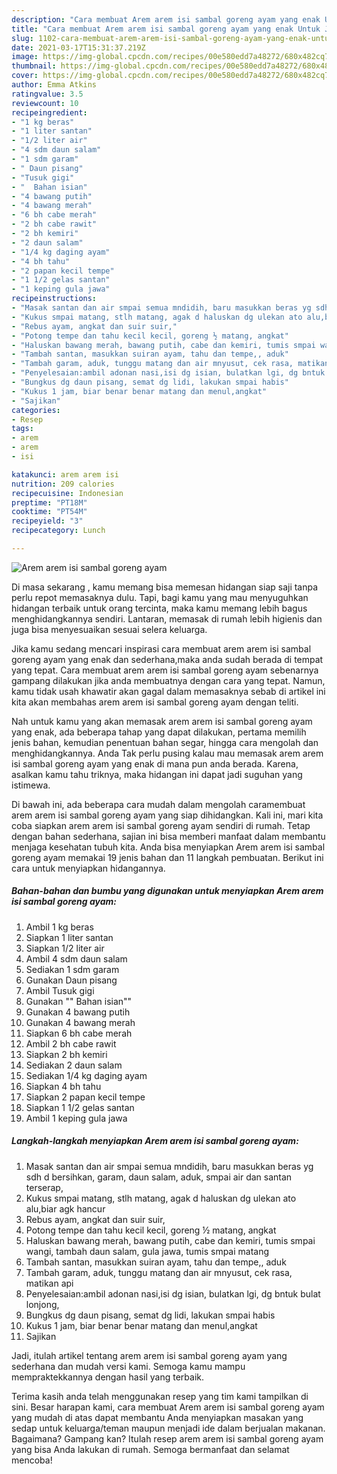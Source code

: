 ```yaml
---
description: "Cara membuat Arem arem isi sambal goreng ayam yang enak Untuk Jualan"
title: "Cara membuat Arem arem isi sambal goreng ayam yang enak Untuk Jualan"
slug: 1102-cara-membuat-arem-arem-isi-sambal-goreng-ayam-yang-enak-untuk-jualan
date: 2021-03-17T15:31:37.219Z
image: https://img-global.cpcdn.com/recipes/00e580edd7a48272/680x482cq70/arem-arem-isi-sambal-goreng-ayam-foto-resep-utama.jpg
thumbnail: https://img-global.cpcdn.com/recipes/00e580edd7a48272/680x482cq70/arem-arem-isi-sambal-goreng-ayam-foto-resep-utama.jpg
cover: https://img-global.cpcdn.com/recipes/00e580edd7a48272/680x482cq70/arem-arem-isi-sambal-goreng-ayam-foto-resep-utama.jpg
author: Emma Atkins
ratingvalue: 3.5
reviewcount: 10
recipeingredient:
- "1 kg beras"
- "1 liter santan"
- "1/2 liter air"
- "4 sdm daun salam"
- "1 sdm garam"
- " Daun pisang"
- "Tusuk gigi"
- "  Bahan isian"
- "4 bawang putih"
- "4 bawang merah"
- "6 bh cabe merah"
- "2 bh cabe rawit"
- "2 bh kemiri"
- "2 daun salam"
- "1/4 kg daging ayam"
- "4 bh tahu"
- "2 papan kecil tempe"
- "1 1/2 gelas santan"
- "1 keping gula jawa"
recipeinstructions:
- "Masak santan dan air smpai semua mndidih, baru masukkan beras yg sdh d bersihkan, garam, daun salam, aduk, smpai air dan santan terserap,"
- "Kukus smpai matang, stlh matang, agak d haluskan dg ulekan ato alu,biar agk hancur"
- "Rebus ayam, angkat dan suir suir,"
- "Potong tempe dan tahu kecil kecil, goreng ½ matang, angkat"
- "Haluskan bawang merah, bawang putih, cabe dan kemiri, tumis smpai wangi, tambah daun salam, gula jawa, tumis smpai matang"
- "Tambah santan, masukkan suiran ayam, tahu dan tempe,, aduk"
- "Tambah garam, aduk, tunggu matang dan air mnyusut, cek rasa, matikan api"
- "Penyelesaian:ambil adonan nasi,isi dg isian, bulatkan lgi, dg bntuk bulat lonjong,"
- "Bungkus dg daun pisang, semat dg lidi, lakukan smpai habis"
- "Kukus 1 jam, biar benar benar matang dan menul,angkat"
- "Sajikan"
categories:
- Resep
tags:
- arem
- arem
- isi

katakunci: arem arem isi 
nutrition: 209 calories
recipecuisine: Indonesian
preptime: "PT18M"
cooktime: "PT54M"
recipeyield: "3"
recipecategory: Lunch

---
```



![Arem arem isi sambal goreng ayam](https://img-global.cpcdn.com/recipes/00e580edd7a48272/680x482cq70/arem-arem-isi-sambal-goreng-ayam-foto-resep-utama.jpg)

Di masa  sekarang , kamu memang bisa memesan hidangan siap saji tanpa perlu repot memasaknya dulu. Tapi, bagi kamu yang mau menyuguhkan hidangan terbaik untuk orang tercinta, maka kamu memang lebih bagus menghidangkannya sendiri. Lantaran, memasak di rumah lebih higienis dan juga bisa menyesuaikan sesuai selera keluarga.

Jika kamu sedang mencari inspirasi cara membuat arem arem isi sambal goreng ayam yang enak dan sederhana,maka anda sudah berada di tempat yang tepat. Cara membuat arem arem isi sambal goreng ayam  sebenarnya gampang dilakukan jika anda membuatnya dengan cara yang tepat. Namun, kamu tidak usah khawatir akan gagal dalam memasaknya 
sebab di artikel ini kita akan membahas arem arem isi sambal goreng ayam dengan teliti.  



Nah untuk kamu yang akan memasak arem arem isi sambal goreng ayam yang enak, ada beberapa tahap yang dapat dilakukan, pertama memilih jenis bahan, kemudian penentuan bahan segar, hingga cara mengolah dan menghidangkannya. Anda Tak perlu pusing kalau mau memasak arem arem isi sambal goreng ayam yang enak di mana pun anda berada. Karena, asalkan kamu  tahu triknya, maka hidangan ini dapat jadi suguhan yang istimewa.

Di bawah ini, ada beberapa cara mudah dalam mengolah caramembuat arem arem isi sambal goreng ayam yang siap dihidangkan. Kali ini, mari kita coba siapkan arem arem isi sambal goreng ayam sendiri di rumah. Tetap dengan bahan sederhana, sajian ini bisa memberi manfaat dalam membantu menjaga kesehatan tubuh kita. Anda bisa menyiapkan Arem arem isi sambal goreng ayam memakai 19 jenis bahan dan 11 langkah pembuatan. Berikut ini cara untuk menyiapkan hidangannya.

<!--inarticleads1-->

##### Bahan-bahan dan bumbu yang digunakan untuk menyiapkan Arem arem isi sambal goreng ayam:

1. Ambil 1 kg beras
1. Siapkan 1 liter santan
1. Siapkan 1/2 liter air
1. Ambil 4 sdm daun salam
1. Sediakan 1 sdm garam
1. Gunakan  Daun pisang
1. Ambil Tusuk gigi
1. Gunakan  &#34;&#34; Bahan isian&#34;&#34;
1. Gunakan 4 bawang putih
1. Gunakan 4 bawang merah
1. Siapkan 6 bh cabe merah
1. Ambil 2 bh cabe rawit
1. Siapkan 2 bh kemiri
1. Sediakan 2 daun salam
1. Sediakan 1/4 kg daging ayam
1. Siapkan 4 bh tahu
1. Siapkan 2 papan kecil tempe
1. Siapkan 1 1/2 gelas santan
1. Ambil 1 keping gula jawa




<!--inarticleads2-->

##### Langkah-langkah menyiapkan Arem arem isi sambal goreng ayam:

1. Masak santan dan air smpai semua mndidih, baru masukkan beras yg sdh d bersihkan, garam, daun salam, aduk, smpai air dan santan terserap,
1. Kukus smpai matang, stlh matang, agak d haluskan dg ulekan ato alu,biar agk hancur
1. Rebus ayam, angkat dan suir suir,
1. Potong tempe dan tahu kecil kecil, goreng ½ matang, angkat
1. Haluskan bawang merah, bawang putih, cabe dan kemiri, tumis smpai wangi, tambah daun salam, gula jawa, tumis smpai matang
1. Tambah santan, masukkan suiran ayam, tahu dan tempe,, aduk
1. Tambah garam, aduk, tunggu matang dan air mnyusut, cek rasa, matikan api
1. Penyelesaian:ambil adonan nasi,isi dg isian, bulatkan lgi, dg bntuk bulat lonjong,
1. Bungkus dg daun pisang, semat dg lidi, lakukan smpai habis
1. Kukus 1 jam, biar benar benar matang dan menul,angkat
1. Sajikan




Jadi, itulah artikel tentang  arem arem isi sambal goreng ayam  yang sederhana dan mudah versi kami. Semoga kamu mampu mempraktekkannya dengan hasil yang terbaik. 

Terima kasih anda telah menggunakan resep yang tim kami tampilkan di sini. Besar harapan kami, cara membuat  Arem arem isi sambal goreng ayam yang mudah di atas dapat membantu Anda menyiapkan masakan yang sedap untuk keluarga/teman maupun menjadi ide dalam berjualan makanan. Bagaimana? Gampang kan? Itulah resep arem arem isi sambal goreng ayam yang bisa Anda lakukan di rumah. Semoga bermanfaat dan selamat mencoba!


